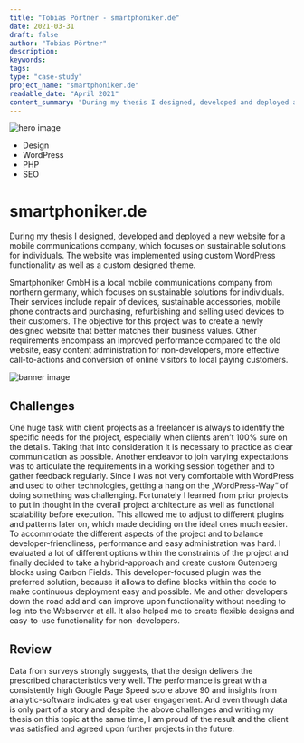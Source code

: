```yaml
---
title: "Tobias Pörtner - smartphoniker.de"
date: 2021-03-31
draft: false
author: "Tobias Pörtner"
description: 
keywords:
tags:
type: "case-study"
project_name: "smartphoniker.de"
readable_date: "April 2021"
content_summary: "During my thesis I designed, developed and deployed a new website for a mobile communications company, which focuses on sustainable solutions for individuals. The website was implemented using custom WordPress functionality as well as a custom designed theme."
---
```


<img src="images/smartphoniker-de-first.svg" class="case-study__img--hero" alt="hero image">

- Design
- WordPress
- PHP
- SEO

# smartphoniker.de

<p class="case-study__summary">During my thesis I designed, developed and deployed a new website for a mobile communications company, which focuses on sustainable solutions for individuals. The website was implemented using custom WordPress functionality as well as a custom designed theme.</p>

Smartphoniker GmbH is a local mobile communications company from northern germany, which focuses on sustainable solutions for individuals. Their services include repair of devices, sustainable accessories, mobile phone contracts and purchasing, refurbishing and selling used devices to their customers.
The objective for this project was to create a newly designed website that better matches their business values. Other requirements encompass an improved performance compared to the old website, easy content administration for non-developers, more effective call-to-actions and conversion of online visitors to local paying customers.

<img src="images/smartphoniker-de-second.svg" class="case-study__img--full" alt="banner image">

## Challenges


One huge task with client projects as a freelancer is always to identify the specific needs for the project, especially when clients aren’t 100% sure on the details. Taking that into consideration it is necessary to practice as clear communication as possible. Another endeavor to join varying expectations was to articulate the requirements in a working session together and to gather feedback regularly. Since I was not very comfortable with WordPress and used to other technologies, getting a hang on the „WordPress-Way“ of doing something was challenging. Fortunately I learned from prior projects to put in thought in the overall project architecture as well as functional scalability before execution. This allowed me to adjust to different plugins and patterns later on, which made deciding on the ideal ones much easier. To accommodate the different aspects of the project and to balance developer-friendliness, performance and easy administration was hard. I evaluated a lot of different options within the constraints of the project and finally decided to take a hybrid-approach and create custom Gutenberg blocks using Carbon Fields. This developer-focused plugin was the preferred solution, because it allows to define blocks within the code to make continuous deployment easy and possible. Me and other developers down the road add and can improve upon functionality without needing to log into the Webserver at all. It also helped me to create flexible designs and easy-to-use functionality for non-developers.

## Review

Data from surveys strongly suggests, that the design delivers the prescribed characteristics very well. The performance is great with a consistently high Google Page Speed score above 90 and insights from analytic-software indicates great user engagement. And even though data is only part of a story and despite the above challenges and writing my thesis on this topic at the same time, I am proud of the result and the client was satisfied and agreed upon further projects in the future.